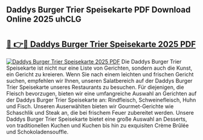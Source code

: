 ## Daddys Burger Trier Speisekarte PDF Download Online 2025 uhCLG

# <h2><a href="http://gc892c.nevu.top/?p=Daddys+Burger+Trier+Speisekarte">🔗 👉🔴 Daddys Burger Trier Speisekarte 2025 PDF</a></h2>

[![Daddys Burger Trier Speisekarte 2025 PDF](https://i.imgur.com/dBaPXMq.png)](http://gc892c.nevu.top/?p=Daddys+Burger+Trier+Speisekarte)
Die Daddys Burger Trier Speisekarte ist nicht nur eine Liste von Gerichten, sondern auch die Kunst, ein Gericht zu kreieren. Wenn Sie nach einem leichten und frischen Gericht suchen, empfehlen wir Ihnen, unseren Salatbereich auf der Daddys Burger Trier Speisekarte unseres Restaurants zu besuchen. Für diejenigen, die Fleisch bevorzugen, bieten wir eine umfangreiche Auswahl an Gerichten auf der Daddys Burger Trier Speisekarte an: Rindfleisch, Schweinefleisch, Huhn und Fisch. Unseren Auserwählten bieten wir Gourmet-Gerichte wie Schaschlik und Steak an, die bei frischem Feuer zubereitet werden. Unsere Daddys Burger Trier Speisekarte bietet eine große Auswahl an Desserts, von traditionellen Kuchen und Kuchen bis hin zu exquisiten Crème Brûlée und Schokoladensouffle.
